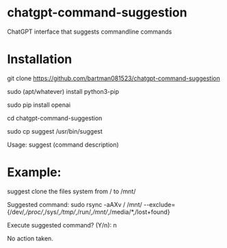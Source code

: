 # chatgpt-command-suggestion
ChatGPT interface that suggests commandline commands

# Installation
git clone https://github.com/bartman081523/chatgpt-command-suggestion

sudo (apt/whatever) install python3-pip

sudo pip install openai

cd chatgpt-command-suggestion

sudo cp suggest /usr/bin/suggest


Usage: suggest (command description)

# Example:

suggest clone the files system from / to /mnt/

Suggested command: sudo rsync -aAXv / /mnt/ --exclude={/dev/*,/proc/*,/sys/*,/tmp/*,/run/*,/mnt/*,/media/*,/lost+found}

Execute suggested command? (Y/n): n

No action taken.

